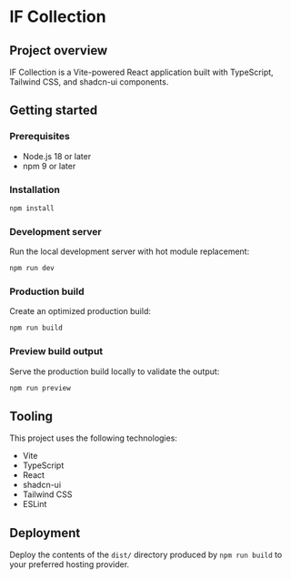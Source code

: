 # IF Collection

## Project overview

IF Collection is a Vite-powered React application built with TypeScript, Tailwind CSS, and shadcn-ui components.

## Getting started

### Prerequisites

- Node.js 18 or later
- npm 9 or later

### Installation

```sh
npm install
```

### Development server

Run the local development server with hot module replacement:

```sh
npm run dev
```

### Production build

Create an optimized production build:

```sh
npm run build
```

### Preview build output

Serve the production build locally to validate the output:

```sh
npm run preview
```

## Tooling

This project uses the following technologies:

- Vite
- TypeScript
- React
- shadcn-ui
- Tailwind CSS
- ESLint

## Deployment

Deploy the contents of the `dist/` directory produced by `npm run build` to your preferred hosting provider.
